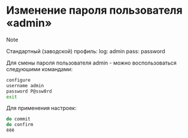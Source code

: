 # Изменение пароля пользователя «admin»

>[!NOTE]
>Стандартный (заводской) профиль:
>log: admin
>pass: password

Для смены пароля пользователя admin - можно воспользоваться следуюшими командами:

``` bash
configure
username admin
password P@ssw0rd
exit
```

Для применения настроек:

``` bash
do commit
do confirm
ёёё